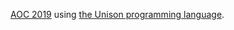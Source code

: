 [AOC 2019](https://adventofcode.com/2019) using [the Unison programming language](https://www.unisonweb.org/).

